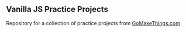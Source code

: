 ## Vanilla JS Practice Projects

Repository for a collection of practice projects from [GoMakeThings.com](https://www.gomakethings.com)